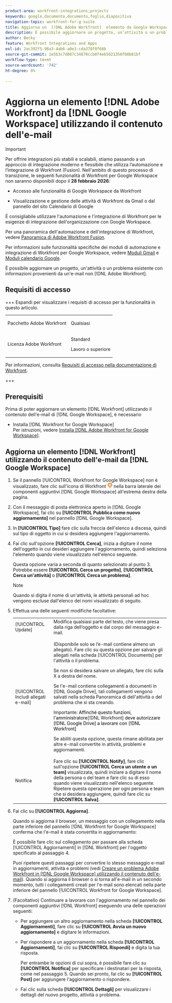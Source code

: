 ```yaml
---
product-area: workfront-integrations;projects
keywords: google,documento,documento,foglio,diapositiva
navigation-topic: workfront-for-g-suite
title: Aggiorna un  [!DNL Adobe Workfront]  elemento da Google Workspace utilizzando il contenuto dell'e-mail
description: È possibile aggiornare un progetto, un’attività o un problema esistente con informazioni provenienti da un messaggio e-mail non Adobe Workfront.
author: Becky
feature: Workfront Integrations and Apps
exl-id: 2ac392f5-98a3-4ab6-a0e3-cda378f0f68b
source-git-commit: 1e5b3c7d087c34870ccb0f4e65021358f08b81bf
workflow-type: tm+mt
source-wordcount: '742'
ht-degree: 0%

---
```


# Aggiorna un elemento [!DNL Adobe Workfront] da [!DNL Google Workspace] utilizzando il contenuto dell&#39;e-mail

>[!IMPORTANT]
>
>Per offrire integrazioni più stabili e scalabili, stiamo passando a un approccio di integrazione moderno e flessibile che utilizza l’automazione e l’integrazione di Workfront (Fusion). Nell&#39;ambito di questo processo di transizione, le seguenti funzionalità di Workfront per Google Workspace non saranno disponibili dopo il **28 febbraio 2026**:
>
>* Accesso alle funzionalità di Google Workspace da Workfront
>
>* Visualizzazione e gestione delle attività di Workfront da Gmail o dal pannello del sito Calendario di Google
>
>È consigliabile utilizzare l&#39;automazione e l&#39;integrazione di Workfront per le esigenze di integrazione dell&#39;organizzazione con Google Workspace.
>
>Per una panoramica dell&#39;automazione e dell&#39;integrazione di Workfront, vedere [Panoramica di Adobe Workfront Fusion](https://experienceleague.adobe.com/en/docs/workfront-fusion/using/get-started-with-fusion/understand-workfront-fusion/workfront-fusion-overview).
>
>Per informazioni sulle funzionalità specifiche dei moduli di automazione e integrazione di Workfront per Google Workspace, vedere [Moduli Gmail](https://experienceleague.adobe.com/en/docs/workfront-fusion/using/references/apps-and-their-modules/third-party-app-connectors/gmail-modules) e [Moduli calendario Google](https://experienceleague.adobe.com/en/docs/workfront-fusion/using/references/apps-and-their-modules/third-party-app-connectors/google-calendar-modules).

È possibile aggiornare un progetto, un&#39;attività o un problema esistente con informazioni provenienti da un&#39;e-mail non [!DNL Adobe Workfront].

## Requisiti di accesso

+++ Espandi per visualizzare i requisiti di accesso per la funzionalità in questo articolo.

<table style="table-layout:auto"> 
 <col> 
 <col> 
 <tbody> 
  <tr> 
   <td role="rowheader">Pacchetto Adobe Workfront</td> 
   <td> <p>Qualsiasi</p> </td> 
  </tr> 
  <tr> 
   <td role="rowheader">Licenza Adobe Workfront</td> 
   <td> <p>Standard</p><p>Lavoro o superiore</p>
  </tr> 
 </tbody> 
</table>

Per informazioni, consulta [Requisiti di accesso nella documentazione di Workfront](/help/quicksilver/administration-and-setup/add-users/access-levels-and-object-permissions/access-level-requirements-in-documentation.md).

+++

## Prerequisiti

Prima di poter aggiornare un elemento [!DNL Workfront] utilizzando il contenuto dell&#39;e-mail di [!DNL Google Workspace], è necessario

* Installa [!DNL Workfront for Google Workspace]\
   Per istruzioni, vedere [Installa [!DNL Adobe Workfront for Google Workspace]](../../workfront-integrations-and-apps/workfront-for-g-suite/install-workfront-for-gsuite.md).

## Aggiorna un elemento [!DNL Workfront] utilizzando il contenuto dell&#39;e-mail da [!DNL Google Workspace]

1. Se il pannello [!UICONTROL Workfront for Google Workspace] non è visualizzato, fare clic sull&#39;icona di Workfront ![icona Workfront](assets/wf-lion-icon.png) nella barra laterale dei componenti aggiuntivi [!DNL Google Workspace] all&#39;estrema destra della pagina.
1. Con il messaggio di posta elettronica aperto in [!DNL Google Workspace], fai clic su **[!UICONTROL Pubblica come nuovo aggiornamento]** nel pannello [!DNL Google Workspace].
1. In **[!UICONTROL Tipo]** fare clic sulla freccia dell&#39;elenco a discesa, quindi sul tipo di oggetto in cui si desidera aggiungere l&#39;aggiornamento.
1. Fai clic sull&#39;opzione **[!UICONTROL Cerca]**, inizia a digitare il nome dell&#39;oggetto in cui desideri aggiungere l&#39;aggiornamento, quindi seleziona l&#39;elemento quando viene visualizzato nell&#39;elenco seguente.

   Questa opzione varia a seconda di quanto selezionato al punto 3. Potrebbe essere **[!UICONTROL Cerca un progetto]**, **[!UICONTROL Cerca un&#39;attività]** o **[!UICONTROL Cerca un problema]**.

   >[!NOTE]
   >
   >Quando si digita il nome di un&#39;attività, le attività personali ad hoc vengono escluse dall&#39;elenco dei nomi visualizzato di seguito.

1. Effettua una delle seguenti modifiche facoltative:

   <table style="table-layout:auto"> 
    <col> 
    <col> 
    <tbody> 
     <tr> 
      <td role="rowheader">[!UICONTROL Update]</td> 
      <td>Modifica qualsiasi parte del testo, che viene presa dalla riga dell’oggetto e dal corpo del messaggio e-mail.</td> 
     </tr> 
     <tr data-mc-conditions=""> 
      <td role="rowheader">[!UICONTROL Includi allegati e-mail]</td> 
      <td><p>(Disponibile solo se l’e-mail contiene almeno un allegato). Fare clic su questa opzione per salvare gli allegati nella scheda [!UICONTROL Documents] per l'attività o il problema. </p><p>Se non si desidera salvare un allegato, fare clic sulla X a destra del nome. </p><p>Se l'e-mail contiene collegamenti a documenti in [!DNL Google Drive], tali collegamenti vengono salvati nella scheda Panoramica di  dell'attività o del problema che si sta creando. </p><p>Importante: <span style="color: #ff1493;"><span style="color: #000000;">Affinché questo funzioni, l'amministratore</span></span>[!DNL Workfront]<span style="color: #ff1493;"><span style="color: #000000;"> deve autorizzare [!DNL Google Drive] a lavorare con [!DNL Workfront]</span></span></p>
      <p>Se abiliti questa opzione, questa rimane abilitata per altre e-mail convertite in attività, problemi e aggiornamenti.</p></td> 
     </tr> 
     <tr data-mc-conditions=""> 
      <td role="rowheader">Notifica</td> 
      <td>Fare clic su <strong>[!UICONTROL Notify]</strong>, fare clic sull'opzione <strong>[!UICONTROL Cerca un utente o un team]</strong> visualizzata, quindi iniziare a digitare il nome della persona o del team e fare clic su di esso quando viene visualizzato nell'elenco seguente. Ripetere questa operazione per ogni persona e team che si desidera aggiungere, quindi fare clic su <strong>[!UICONTROL Salva]</strong>.</td> 
     </tr> 
    </tbody> 
   </table>

1. Fai clic su **[!UICONTROL Aggiorna]**.

   Quando si aggiorna il browser, un messaggio con un collegamento nella parte inferiore del pannello [!DNL Workfront for Google Workspace] conferma che l&#39;e-mail è stata convertita in aggiornamento:

   È possibile fare clic sul collegamento per passare alla scheda [!UICONTROL Aggiornamenti] in [!DNL Workfront] per l&#39;oggetto specificato al passaggio 4.

   Puoi ripetere questi passaggi per convertire lo stesso messaggio e-mail in aggiornamenti, attività e problemi (vedi [Creare un problema Adobe Workfront in [!DNL Google Workspace] utilizzando il contenuto dell&#39;e-mail](../../workfront-integrations-and-apps/workfront-for-g-suite/create-wf-issue-in-g-suite-using-email-content.md)). Quando si aggiorna il browser o si torna all&#39;e-mail in un secondo momento, tutti i collegamenti creati per l&#39;e-mail sono elencati nella parte inferiore del pannello [!UICONTROL Workfront for Google Workspace].

1. (Facoltativo) Continuare a lavorare con l&#39;aggiornamento nel pannello dei componenti aggiuntivi [!DNL Workfront] eseguendo una delle operazioni seguenti:

   * Per aggiungere un altro aggiornamento nella scheda **[!UICONTROL Aggiornamenti]**, fare clic su **[!UICONTROL Avvia un nuovo aggiornamento]** e digitare le informazioni.

   * Per rispondere a un aggiornamento nella scheda **[!UICONTROL Aggiornamenti]**, fai clic su **[!UICONTROL Rispondi]** e digita la tua risposta.

     Per entrambe le opzioni di cui sopra, è possibile fare clic su **[!UICONTROL Notifica]** per specificare i destinatari per la risposta, come nel passaggio 5. Quando sei pronto, fai clic su **[!UICONTROL Post]** per aggiungere l&#39;aggiornamento o rispondere.

   * Fai clic sulla scheda **[!UICONTROL Dettagli]** per visualizzare i dettagli del nuovo progetto, attività o problema.
